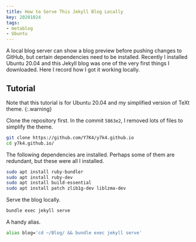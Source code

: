 ```yaml
---
title: How to Serve This Jekyll Blog Locally
key: 20201024
tags:
- metablog
- Ubuntu
---
```


A local blog server can show a blog preview before pushing changes to GitHub, but certain dependencies need to be installed. Recently I installed Ubuntu 20.04 and this Jekyll blog was one of the very first things I downloaded. Here I record how I got it working locally.



<!--more-->



## Tutorial

Note that this tutorial is for Ubuntu 20.04 and my simplified version of TeXt theme.
{:.warning}

Clone the repository first. In the commit `5863e2`, I removed lots of files to simplify the theme.

```bash
git clone https://github.com/Y7K4/y7k4.github.io
cd y7k4.github.io/
```

The following dependencies are installed. Perhaps some of them are redundant, but these were all I installed.

```bash
sudo apt install ruby-bundler
sudo apt install ruby-dev
sudo apt install build-essential
sudo apt install patch zlib1g-dev liblzma-dev
```

Serve the blog locally.

```bash
bundle exec jekyll serve
```

A handy alias.

```bash
alias blog='cd ~/Blog/ && bundle exec jekyll serve'
```
